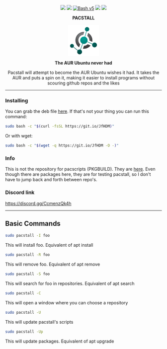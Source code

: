 <p align="center">
<a href="https://choosealicense.com/licenses/gpl-3.0/"><img src="https://img.shields.io/badge/license-GPL-blue.svg?style=flat-square&logo"></a>
<a href="https://github.com/Henryws/pacstall/releases/latest"><img src="https://img.shields.io/github/v/release/Henryws/pacstall?color=red&style=flat-square"></a>
<a href="https://www.gnu.org/software/bash/"><img src="https://img.shields.io/badge/bash-v5-brightgreen?style=flat-square&logo" alt="Bash v5"></a>
  <a href="https://github.com/Henryws/pacstall/issues"><img src="https://img.shields.io/github/issues/Henryws/pacstall?style=flat-square"></a>
<a href="https://github.com/Henryws/pacstall/actions?query=workflow%3A%22test+install+script%22"><img src="https://img.shields.io/github/workflow/status/Henryws/pacstall/test%20install%20script?style=flat-square"></a>
</p>

<p align="center"><b>PACSTALL</b></p>
<p align="center">
<a href="https://github.com/Henryws/pacstall"><img align="center" src="website-images/pacstall.png" alt="Pacstall Logo"></a>
</p>
<p align="center"><b>The AUR Ubuntu never had</b></p>

<p align="center">Pacstall will attempt to become the AUR Ubuntu wishes it had. It takes the AUR and puts a spin on it, making it easier to install programs without scouring github repos and the likes</p>
</p>

---

### Installing

You can grab the deb file [here](https://github.com/Henryws/pacstall/releases/latest). If that's not your thing you can run this command:
```bash
sudo bash -c "$(curl -fsSL https://git.io/JfHDM)"
```
Or with wget:
```bash
sudo bash -c "$(wget -q https://git.io/JfHDM -O -)"
```
### Info
This is not the repository for pacscripts (PKGBUILD). They are [here](https://github.com/Henryws/pacstall-programs). Even though there are packages here, they are for testing pacstall, so I don't have to jump back and forth between repo's.

### Discord link
https://discord.gg/CcmenzQk4h

---

## Basic Commands

```bash
sudo pacstall -I foo
``` 
This will install foo. Equivalent of apt install

```bash
sudo pacstall -R foo
```
This will remove foo. Equivalent of apt remove

```bash
sudo pacstall -S foo
```
This will search for foo in repositories. Equivalent of apt search

```bash
sudo pacstall -C
```
This will open a window where you can choose a repository

```bash
sudo pacstall -U
```
This will update pacstall's scripts

```bash
sudo pacstall -Up
```

This will update packages. Equivalent of apt upgrade
